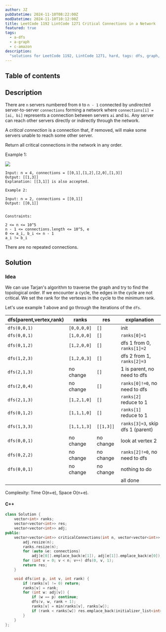 ```yaml
---
author: JZ
pubDatetime: 2024-11-10T08:22:00Z
modDatetime: 2024-11-10T10:12:00Z
title: LeetCode 1192 LintCode 1271 Critical Connections in a Network
featured: true
tags:
  - a-dfs
  - a-graph
  - c-amazon
description:
  "solutions for LeetCode 1192, LintCode 1271, hard, tags: dfs, graph, bi-connected component. Companies: Amazon."
---
```


## Table of contents

## Description

There are `n` servers numbered from `0` to `n - 1` connected by undirected server-to-server `connections` forming a network where `connections[i] = [ai, bi]` represents a connection between servers `ai` and `bi`. Any server can reach other servers directly or indirectly through the network.

A _critical connection_ is a connection that, if removed, will make some servers unable to reach some other server.

Return all critical connections in the network in any order.

Example 1:

![](https://assets.leetcode.com/uploads/2019/09/03/1537_ex1_2.png)

```shell
Input: n = 4, connections = [[0,1],[1,2],[2,0],[1,3]]
Output: [[1,3]]
Explanation: [[3,1]] is also accepted.

Example 2:

Input: n = 2, connections = [[0,1]]
Output: [[0,1]]


Constraints:

2 <= n <= 10^5
n - 1 <= connections.length <= 10^5, e
0 <= a_i, b_i <= n - 1
a_i != b_i
```

There are no repeated connections.

## Solution

### Idea

We can use Tarjan's algorithm to traverse the graph and try to find the topological order. If we encounter a cycle, the edges in the cycle are not critical. We set the rank for the vertexes in the cycle to the minimum rank.

Let's use example 1 above and go through the iterations of the `dfs`.

| dfs(parent,vertex,rank) | ranks       | res       | explanation                       |
|-------------------------|-------------|-----------|-----------------------------------|
| `dfs(0,0,1)`            | `[0,0,0,0]` | `[]`      | init                              |
| `dfs(0,0,1)`            | `[1,0,0,0]` | `[]`      | `ranks[0]=1`                      |
| `dfs(0,1,2)`            | `[1,2,0,0]` | `[]`      | dfs 1 from 0, `ranks[1]=2`        |
| `dfs(1,2,3)`            | `[1,2,0,3]` | `[]`      | dfs 2 from 1, `ranks[2]=3`        |
| `dfs(2,1,3)`            | no change   | `[]`      | 1 is parent, no need to dfs       |
| `dfs(2,0,4)`            | no change   | `[]`      | `ranks[0]!=0`, no need to dfs     |
| `dfs(2,1,3)`            | `[1,2,1,0]` | `[]`      | `ranks[2]` reduce to 1            |
| `dfs(0,1,2)`            | `[1,1,1,0]` | `[]`      | `ranks[1]` reduce to 1            |
| `dfs(1,3,3)`            | `[1,1,1,3]` | `[[1,3]]` | `ranks[3]=3`, skip dfs 1 (parent) |
| `dfs(0,0,1)`            | no change   | no change | look at vertex 2                  |
| `dfs(0,2,2)`            | no change   | no change | `ranks[2]!=0`, no need to dfs     |
| `dfs(0,0,1)`            | no change   | no change | nothing to do                     |
|                         |             |           | all done                          |

Complexity: Time O(n+e), Space O(n+e).

#### C++

```cpp
class Solution {
    vector<int> ranks;
    vector<vector<int>> res;
    vector<vector<int>> adj;
public:
    vector<vector<int>> criticalConnections(int n, vector<vector<int>> &connections) {
        adj.resize(n);
        ranks.resize(n);
        for (auto &e: connections)
            adj[e[0]].emplace_back(e[1]), adj[e[1]].emplace_back(e[0]);
        for (int v = 0; v < n; v++) dfs(0, v, 1);
        return res;
    }

    void dfs(int p, int v, int rank) {
        if (ranks[v] != 0) return;
        ranks[v] = rank;
        for (int w: adj[v]) {
            if (w == p) continue;
            dfs(v, w, rank + 1);
            ranks[v] = min(ranks[v], ranks[w]);
            if (rank < ranks[w]) res.emplace_back(initializer_list<int>{v, w});
        }
    }
};
```
